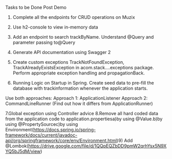 Tasks to be Done Post Demo
1. Complete all the endpoints for CRUD operations on Muzix
2. Use h2-console to view in-memory data
3. Add an endpoint to search trackByName. Understand @Query and parameter passing to@Query
4. Generate API documentation using Swagger 2
5. Create custom exceptions TrackNotFoundException,
TrackAlreadyExistsException in acom.stack....exceptions package.
 Perform appropriate exception handling and propagationBack.

6. Running Logic on Startup in Spring.
Create seed data to pre-fill the database with trackinformation
whenever the application starts.

Use both approaches:
Approach 1: ApplicationListener<ContextRefreshedEvent>
Approach 2: CommandLineRunner (Find out how it differs from ApplicationRunner)

7.Global exception using Controller advice
8.Remove all hard coded data from the application code to application.propertiesa)by
 using @Value.b)by using @PropertySourcec)by using
 ​​ Environment(https://docs.spring.io/spring-framework/docs/current/javadoc-api/org/springframework/core/env/Environment.html)9) Add @Lombok(https://drive.google.com/file/d/1QQpEQZbDD9pmW2qrhYsx5N9XYQ5bJ5dM/view)